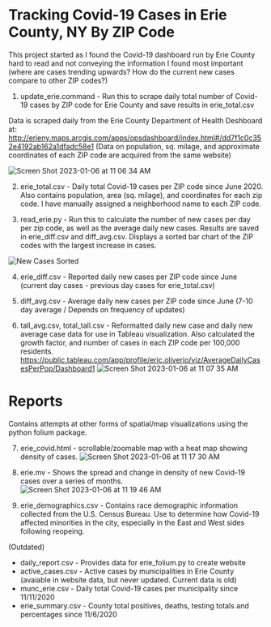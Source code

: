 # Tracking Covid-19 Cases in Erie County, NY By ZIP Code
This project started as I found the Covid-19 dashboard run by Erie County hard to read and not conveying the information I found most important (where are cases trending upwards? How do the current new cases compare to other ZIP codes?)

1) update_erie.command - Run this to scrape daily total number of Covid-19 cases by ZIP code for Erie County and save results in erie_total.csv

Data is scraped daily from the Erie County Department of Health Deshboard at:
http://erieny.maps.arcgis.com/apps/opsdashboard/index.html#/dd7f1c0c352e4192ab162a1dfadc58e1
(Data on population, sq. milage, and approximate coordinates of each ZIP code are acquired from the same website)

![Screen Shot 2023-01-06 at 11 06 34 AM](https://user-images.githubusercontent.com/25538281/211050942-7b6dee64-ab77-4ef2-8f8b-2b53172db097.png)

2) erie_total.csv - Daily total Covid-19 cases per ZIP code since June 2020. Also contains population, area (sq. milage), and coordinates for each zip code. I have manually assigned a neighborhood name to each ZIP code.

3) read_erie.py - Run this to calculate the number of new cases per day per zip code, as well as the average daily new cases. Results are saved in erie_diff.csv and diff_avg.csv. Displays a sorted bar chart of the ZIP codes with the largest increase in cases.

![New Cases Sorted](https://user-images.githubusercontent.com/25538281/211052127-2f6597ec-e3ec-4788-9112-ec78294528e7.png)

4) erie_diff.csv - Reported daily new cases per ZIP code since June (current day cases - previous day cases for erie_total.csv)

5) diff_avg.csv - Average daily new cases per ZIP code since June (7-10 day average / Depends on frequency of updates)

6) tall_avg.csv, total_tall.csv - Reformatted daily new case and daily new average case data for use in Tableau visualization. Also calculated the growth factor, and number of cases in each ZIP code per 100,000 residents.
https://public.tableau.com/app/profile/eric.oliverio/viz/AverageDailyCasesPerPop/Dashboard1 
 ![Screen Shot 2023-01-06 at 11 07 35 AM](https://user-images.githubusercontent.com/25538281/211051076-518894b5-563c-45fd-8a63-d530f8003d45.png)

# Reports
Contains attempts at other forms of spatial/map visualizations using the python folium package.

7) erie_covid.html - scrollable/zoomable map with a heat map showing density of cases.
![Screen Shot 2023-01-06 at 11 17 30 AM](https://user-images.githubusercontent.com/25538281/211052967-1a5aa233-1410-418f-b778-f725a22a2e11.png)

8) erie.mv - Shows the spread and change in density of new Covid-19 cases over a series of months.
  ![Screen Shot 2023-01-06 at 11 19 46 AM](https://user-images.githubusercontent.com/25538281/211053200-6e30234c-065d-4b4e-aa66-08bfe24c1670.png)
  
9) erie_demographics.csv - Contains race demographic information collected from the U.S. Census Bureau. Use to determine how Covid-19 affected minorities in the city, especially in the East and West sides following reopeing.


(Outdated)

* daily_report.csv - Provides data for erie_folium.py to create website  
* active_cases.csv - Active cases by municipalities in Erie County (avaiable in website data, but never updated. Current data is old)
* munc_erie.csv - Daily total Covid-19 cases per municipality since 11/11/2020
* erie_summary.csv - County total positives, deaths, testing totals and percentages since 11/6/2020
